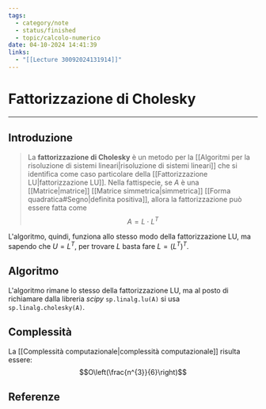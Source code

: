 ```yaml
---
tags:
  - category/note
  - status/finished
  - topic/calcolo-numerico
date: 04-10-2024 14:41:39
links:
  - "[[Lecture 30092024131914]]"
---
```

# Fattorizzazione di Cholesky
---
## Introduzione
> La **fattorizzazione di Cholesky** è un metodo per la [[Algoritmi per la risoluzione di sistemi lineari|risoluzione di sistemi lineari]] che si identifica come caso particolare della [[Fattorizzazione LU|fattorizzazione LU]]. Nella fattispecie, se $A$ è una [[Matrice|matrice]] [[Matrice simmetrica|simmetrica]] [[Forma quadratica#Segno|definita positiva]], allora la fattorizzazione può essere fatta come
> $$A = L \cdot L^{T}$$

L'algoritmo, quindi, funziona allo stesso modo della fattorizzazione LU, ma sapendo che $U = L^{T}$, per trovare $L$ basta fare $L = (L^{T})^{T}$.

## Algoritmo
L'algoritmo rimane lo stesso della fattorizzazione LU, ma al posto di richiamare dalla libreria _scipy_ `sp.linalg.lu(A)` si usa `sp.linalg.cholesky(A)`.

## Complessità
La [[Complessità computazionale|complessità computazionale]] risulta essere:
$$O\left(\frac{n^{3}}{6}\right)$$

## Referenze